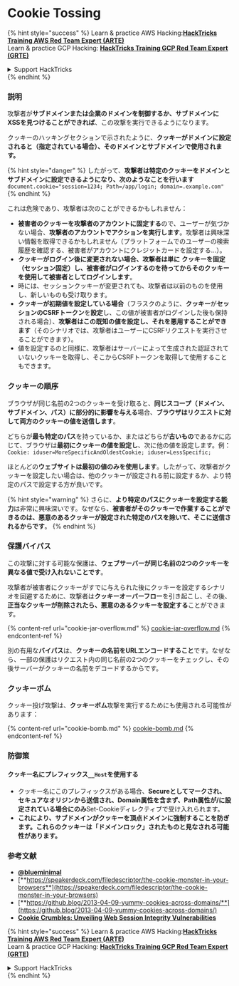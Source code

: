 # Cookie Tossing

{% hint style="success" %}
Learn & practice AWS Hacking:<img src="/.gitbook/assets/arte.png" alt="" data-size="line">[**HackTricks Training AWS Red Team Expert (ARTE)**](https://training.hacktricks.xyz/courses/arte)<img src="/.gitbook/assets/arte.png" alt="" data-size="line">\
Learn & practice GCP Hacking: <img src="/.gitbook/assets/grte.png" alt="" data-size="line">[**HackTricks Training GCP Red Team Expert (GRTE)**<img src="/.gitbook/assets/grte.png" alt="" data-size="line">](https://training.hacktricks.xyz/courses/grte)

<details>

<summary>Support HackTricks</summary>

* Check the [**subscription plans**](https://github.com/sponsors/carlospolop)!
* **Join the** 💬 [**Discord group**](https://discord.gg/hRep4RUj7f) or the [**telegram group**](https://t.me/peass) or **follow** us on **Twitter** 🐦 [**@hacktricks\_live**](https://twitter.com/hacktricks\_live)**.**
* **Share hacking tricks by submitting PRs to the** [**HackTricks**](https://github.com/carlospolop/hacktricks) and [**HackTricks Cloud**](https://github.com/carlospolop/hacktricks-cloud) github repos.

</details>
{% endhint %}

### 説明

攻撃者が**サブドメインまたは企業のドメインを制御するか、サブドメインにXSSを見つけることができれば**、この攻撃を実行できるようになります。

クッキーのハッキングセクションで示されたように、**クッキーがドメインに設定されると（指定されている場合）、そのドメインとサブドメインで使用されます。**

{% hint style="danger" %}
したがって、**攻撃者は特定のクッキーをドメインとサブドメインに設定できるようになり、次のようなことを行います** `document.cookie="session=1234; Path=/app/login; domain=.example.com"`
{% endhint %}

これは危険であり、攻撃者は次のことができるかもしれません：

* **被害者のクッキーを攻撃者のアカウントに固定する**ので、ユーザーが気づかない場合、**攻撃者のアカウントでアクションを実行します**。攻撃者は興味深い情報を取得できるかもしれません（プラットフォームでのユーザーの検索履歴を確認する、被害者がアカウントにクレジットカードを設定する...）。
* **クッキーがログイン後に変更されない場合、攻撃者は単に** **クッキーを固定（セッション固定）**し、被害者がログインするのを待ってから**そのクッキーを使用して被害者としてログインします**。
* 時には、セッションクッキーが変更されても、攻撃者は以前のものを使用し、新しいものも受け取ります。
* **クッキーが初期値を設定している場合**（フラスクのように、**クッキー**が**セッションのCSRFトークン**を**設定**し、この値が被害者がログインした後も保持される場合）、**攻撃者はこの既知の値を設定し、それを悪用することができます**（そのシナリオでは、攻撃者はユーザーにCSRFリクエストを実行させることができます）。
* 値を設定するのと同様に、攻撃者はサーバーによって生成された認証されていないクッキーを取得し、そこからCSRFトークンを取得して使用することもできます。

### クッキーの順序

ブラウザが同じ名前の2つのクッキーを受け取ると、**同じスコープ（ドメイン、サブドメイン、パス）に部分的に影響を与える**場合、**ブラウザはリクエストに対して両方のクッキーの値を送信します**。

どちらが**最も特定のパス**を持っているか、またはどちらが**古いもの**であるかに応じて、ブラウザは**最初にクッキーの値を設定し**、次に他の値を設定します。例：`Cookie: iduser=MoreSpecificAndOldestCookie; iduser=LessSpecific;`

ほとんどの**ウェブサイトは最初の値のみを使用します**。したがって、攻撃者がクッキーを設定したい場合は、他のクッキーが設定される前に設定するか、より特定のパスで設定する方が良いです。

{% hint style="warning" %}
さらに、**より特定のパスにクッキーを設定する能力**は非常に興味深いです。なぜなら、**被害者がそのクッキーで作業することができるのは、悪意のあるクッキーが設定された特定のパスを除いて、そこに送信されるからです**。
{% endhint %}

### 保護バイパス

この攻撃に対する可能な保護は、**ウェブサーバーが同じ名前の2つのクッキーを異なる値で受け入れないことです**。

攻撃者が被害者にクッキーがすでに与えられた後にクッキーを設定するシナリオを回避するために、攻撃者は**クッキーオーバーフロー**を引き起こし、その後、**正当なクッキーが削除されたら、悪意のあるクッキーを設定する**ことができます。

{% content-ref url="cookie-jar-overflow.md" %}
[cookie-jar-overflow.md](cookie-jar-overflow.md)
{% endcontent-ref %}

別の有用な**バイパス**は、**クッキーの名前をURLエンコードすること**です。なぜなら、一部の保護はリクエスト内の同じ名前の2つのクッキーをチェックし、その後サーバーがクッキーの名前をデコードするからです。

### クッキーボム

クッキー投げ攻撃は、**クッキーボム**攻撃を実行するためにも使用される可能性があります：

{% content-ref url="cookie-bomb.md" %}
[cookie-bomb.md](cookie-bomb.md)
{% endcontent-ref %}

### 防御策

#### **クッキー名にプレフィックス`__Host`を使用する**

* クッキー名にこのプレフィックスがある場合、**Secureとしてマークされ、セキュアなオリジンから送信され、Domain属性を含まず、Path属性が/に設定されている場合にのみ**Set-Cookieディレクティブで受け入れられます。
* **これにより、サブドメインがクッキーを頂点ドメインに強制することを防ぎます。これらのクッキーは「ドメインロック」されたものと見なされる可能性があります。**

### 参考文献

* [**@blueminimal**](https://twitter.com/blueminimal)
* [**https://speakerdeck.com/filedescriptor/the-cookie-monster-in-your-browsers**](https://speakerdeck.com/filedescriptor/the-cookie-monster-in-your-browsers)
* [**https://github.blog/2013-04-09-yummy-cookies-across-domains/**](https://github.blog/2013-04-09-yummy-cookies-across-domains/)
* [**Cookie Crumbles: Unveiling Web Session Integrity Vulnerabilities**](https://www.youtube.com/watch?v=F\_wAzF4a7Xg)

{% hint style="success" %}
Learn & practice AWS Hacking:<img src="/.gitbook/assets/arte.png" alt="" data-size="line">[**HackTricks Training AWS Red Team Expert (ARTE)**](https://training.hacktricks.xyz/courses/arte)<img src="/.gitbook/assets/arte.png" alt="" data-size="line">\
Learn & practice GCP Hacking: <img src="/.gitbook/assets/grte.png" alt="" data-size="line">[**HackTricks Training GCP Red Team Expert (GRTE)**<img src="/.gitbook/assets/grte.png" alt="" data-size="line">](https://training.hacktricks.xyz/courses/grte)

<details>

<summary>Support HackTricks</summary>

* Check the [**subscription plans**](https://github.com/sponsors/carlospolop)!
* **Join the** 💬 [**Discord group**](https://discord.gg/hRep4RUj7f) or the [**telegram group**](https://t.me/peass) or **follow** us on **Twitter** 🐦 [**@hacktricks\_live**](https://twitter.com/hacktricks\_live)**.**
* **Share hacking tricks by submitting PRs to the** [**HackTricks**](https://github.com/carlospolop/hacktricks) and [**HackTricks Cloud**](https://github.com/carlospolop/hacktricks-cloud) github repos.

</details>
{% endhint %}
